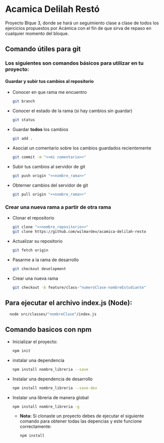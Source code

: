 # Acamica Delilah Restó

Proyecto Blque 3, donde se hará un seguimiento clase a clase de todos los ejercicios
propuestos por Acámica con el fin de que sirva de repaso en cualquier momento del bloque.

## Comando útiles para git

### Los siguientes son comandos básicos para utilizar en tu proyecto:

#### Guardar y subir tus cambios al repositorio

- Conocer en que rama me encuentro

  ```bash
  git branch
  ```

- Conocer el estado de la rama (si hay cambios sin guardar)

  ```bash
  git status
  ```

- Guardar **todos** los cambios

  ```bash
  git add .
  ```

- Asociat un comentario sobre los cambios guardados recientemente

  ```bash
  git commit -m "<<mi comentario>>"
  ```

- Subir tus cambios al servidor de git

  ```bash
  git push origin "<<nombre_rama>>"
  ```

- Obterner cambios del servidor de git
  ```bash
  git pull origin "<<nombre_rama>>"
  ```

### Crear una nueva rama a partir de otra rama

- Clonar el repositorio

  ```bash
  git clone "<<nombre_repositorio>>"
  git clone https://github.com/wilmardev/acamica-delilah-resto
  ```

- Actualizar su repositorio

  ```bash
  git fetch origin
  ```

- Pasarme a la rama de desarrollo

  ```bash
  git checkout development
  ```

- Crear una nueva rama

  ```bash
  git checkout -b feature/class-"numeroClase-nombreEstudiante"
  ```

## Para ejecutar el archivo index.js (Node):

```bash
  node src/classes/"nombreClase"/index.js
```

## Comando basicos con npm

- Inicializar el proyecto:

  ```bash
  npm init
  ```

- instalar una dependencia

  ```bash
  npm install nombre_libreria --save
  ```

- Instalar una dependencia de desarrollo

  ```bash
  npm install nombre_libreria --save-dev
  ```

- Instalar una libreria de manera global

  ```bash
  npm install nombre_libreria -g
  ```

  - **Nota:** Si clonaste un proyecto debes de ejecutar el siguiente comando
  para obtener todas las depencias y este funcione correctamente:

    ```bash
    npm install
    ```
